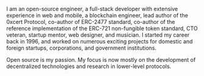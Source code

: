 I am an open-source engineer, a full-stack developer with extensive experience in web and mobile, a blockchain engineer, lead author of the 0xcert Protocol, co-author of ERC-2477 standard, co-author of the reference implementation of the ERC-721 non-fungible token standard, CTO veteran, startup mentor, web designer, and musician. I started my career back in 1996, and worked on numerous exciting projects for domestic and foreign startups, corporations, and government institutions.

Open source is my passion. My focus is now mostly on the development of decentralized technologies and research in lower-level protocols.
